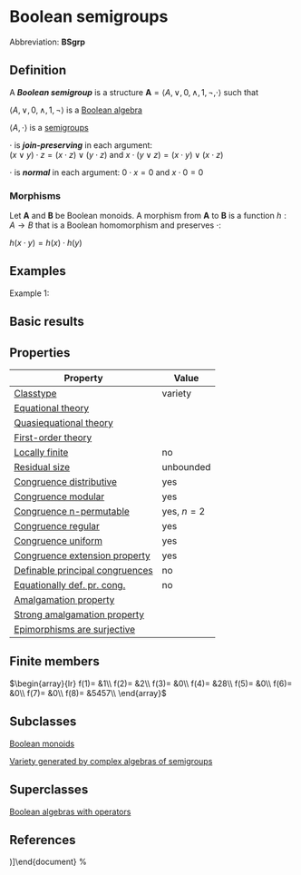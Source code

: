 # Boolean semigroups

Abbreviation: **BSgrp**
## Definition
A ***Boolean semigroup*** is a structure $\mathbf{A}=\langle A,\vee,0,
\wedge,1,\neg,\cdot\rangle$ such that

$\langle A,\vee,0,
\wedge,1,\neg\rangle$ is a [Boolean algebra](boolean_algebras.md)

$\langle A,\cdot\rangle$ is a [semigroups](semigroups.md)

$\cdot$ is ***join-preserving*** in each argument:  
$(x\vee y)\cdot z=(x\cdot z)\vee (y\cdot z) \text{ and } x\cdot (y\vee z)=(x\cdot y)\vee (x\cdot z)$

$\cdot$ is ***normal*** in each argument:  $0\cdot x=0 \text{ and } x\cdot 0=0$

### Morphisms
Let $\mathbf{A}$ and $\mathbf{B}$ be Boolean monoids. 
A morphism from $\mathbf{A}$ to $\mathbf{B}$ is a function $h:A\rightarrow B$ that is a Boolean homomorphism and preserves $\cdot$:

$h(x\cdot y)=h(x)\cdot h(y)$

## Examples
Example 1: 

## Basic results


## Properties


|Property|Value|
|---|---|
|[Classtype](classtype.md)  |variety |
|[Equational theory](equational_theory.md)  | |
|[Quasiequational theory](quasiequational_theory.md)  | |
|[First-order theory](first-order_theory.md)  | |
|[Locally finite](locally_finite.md)  |no |
|[Residual size](residual_size.md)  |unbounded |
|[Congruence distributive](congruence_distributive.md)  |yes |
|[Congruence modular](congruence_modular.md)  |yes |
|[Congruence n-permutable](congruence_n-permutable.md)  |yes, $n=2$ |
|[Congruence regular](congruence_regular.md)  |yes |
|[Congruence uniform](congruence_uniform.md)  |yes |
|[Congruence extension property](congruence_extension_property.md)  |yes |
|[Definable principal congruences](definable_principal_congruences.md)  |no |
|[Equationally def. pr. cong.](equationally_def._pr._cong..md)  |no |
|[Amalgamation property](amalgamation_property.md)  | |
|[Strong amalgamation property](strong_amalgamation_property.md)  | |
|[Epimorphisms are surjective](epimorphisms_are_surjective.md)  | |
## Finite members

$\begin{array}{lr}
f(1)= &1\\
f(2)= &2\\
f(3)= &0\\
f(4)= &28\\
f(5)= &0\\
f(6)= &0\\
f(7)= &0\\
f(8)= &5457\\
\end{array}$


## Subclasses
[Boolean monoids](boolean_monoids.md) 

[Variety generated by complex algebras of semigroups](variety_generated_by_complex_algebras_of_semigroups.md) 

## Superclasses
[Boolean algebras with operators](boolean_algebras_with_operators.md) 


## References


)]\end{document}
%</pre>
